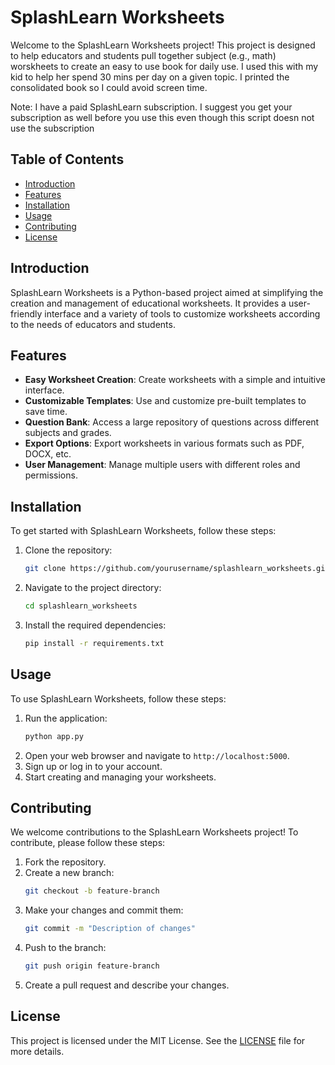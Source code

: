 # SplashLearn Worksheets

Welcome to the SplashLearn Worksheets project! This project is designed to help educators and students pull together subject (e.g., math) worskheets to create an easy to use book for daily use. I used this with my kid to help her spend 30 mins per day on a given topic. I printed the consolidated book so I could avoid screen time. 

Note: I have a paid SplashLearn subscription. I suggest you get your subscription as well before you use this even though this script doesn not use the subscription

## Table of Contents

- [Introduction](#introduction)
- [Features](#features)
- [Installation](#installation)
- [Usage](#usage)
- [Contributing](#contributing)
- [License](#license)

## Introduction

SplashLearn Worksheets is a Python-based project aimed at simplifying the creation and management of educational worksheets. It provides a user-friendly interface and a variety of tools to customize worksheets according to the needs of educators and students.

## Features

- **Easy Worksheet Creation**: Create worksheets with a simple and intuitive interface.
- **Customizable Templates**: Use and customize pre-built templates to save time.
- **Question Bank**: Access a large repository of questions across different subjects and grades.
- **Export Options**: Export worksheets in various formats such as PDF, DOCX, etc.
- **User Management**: Manage multiple users with different roles and permissions.

## Installation

To get started with SplashLearn Worksheets, follow these steps:

1. Clone the repository:
    ```bash
    git clone https://github.com/yourusername/splashlearn_worksheets.git
    ```
2. Navigate to the project directory:
    ```bash
    cd splashlearn_worksheets
    ```
3. Install the required dependencies:
    ```bash
    pip install -r requirements.txt
    ```

## Usage

To use SplashLearn Worksheets, follow these steps:

1. Run the application:
    ```bash
    python app.py
    ```
2. Open your web browser and navigate to `http://localhost:5000`.
3. Sign up or log in to your account.
4. Start creating and managing your worksheets.

## Contributing

We welcome contributions to the SplashLearn Worksheets project! To contribute, please follow these steps:

1. Fork the repository.
2. Create a new branch:
    ```bash
    git checkout -b feature-branch
    ```
3. Make your changes and commit them:
    ```bash
    git commit -m "Description of changes"
    ```
4. Push to the branch:
    ```bash
    git push origin feature-branch
    ```
5. Create a pull request and describe your changes.

## License

This project is licensed under the MIT License. See the [LICENSE](LICENSE) file for more details.
